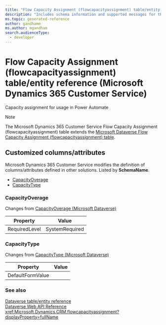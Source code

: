 ```yaml
---
title: "Flow Capacity Assignment (flowcapacityassignment) table/entity reference (Microsoft Dynamics 365 Customer Service)"
description: "Includes schema information and supported messages for the Flow Capacity Assignment (flowcapacityassignment) table/entity with Microsoft Dynamics 365 Customer Service."
ms.topic: generated-reference
author: gandhamm
ms.author: mgandham
search.audienceType: 
  - developer
---
```


# Flow Capacity Assignment (flowcapacityassignment) table/entity reference (Microsoft Dynamics 365 Customer Service)

Capacity assignment for usage in Power Automate

> [!NOTE]
> The Microsoft Dynamics 365 Customer Service Flow Capacity Assignment (flowcapacityassignment) table extends the [Microsoft Dataverse Flow Capacity Assignment (flowcapacityassignment) table](/power-apps/developer/data-platform/reference/entities/flowcapacityassignment).



## Customized columns/attributes

Microsoft Dynamics 365 Customer Service modifies the definition of columns/attributes defined in other solutions. Listed by **SchemaName**.

- [CapacityOverage](#BKMK_CapacityOverage)
- [CapacityType](#BKMK_CapacityType)

### <a name="BKMK_CapacityOverage"></a> CapacityOverage

Changes from [CapacityOverage (Microsoft Dataverse)](/power-apps/developer/data-platform/reference/entities/flowcapacityassignment#BKMK_CapacityOverage)

|Property|Value|
|---|---|
|RequiredLevel|SystemRequired|


### <a name="BKMK_CapacityType"></a> CapacityType

Changes from [CapacityType (Microsoft Dataverse)](/power-apps/developer/data-platform/reference/entities/flowcapacityassignment#BKMK_CapacityType)

|Property|Value|
|---|---|
|DefaultFormValue||




### See also

[Dataverse table/entity reference](/power-apps/developer/data-platform/reference/about-entity-reference)  
[Dataverse Web API Reference](/power-apps/developer/data-platform/webapi/reference/about)   
<xref:Microsoft.Dynamics.CRM.flowcapacityassignment?displayProperty=fullName>

